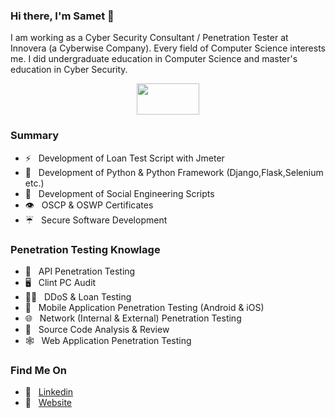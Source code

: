 ### Hi there, I'm Samet 👋

I am working as a Cyber Security Consultant / Penetration Tester at Innovera (a Cyberwise Company). Every field of Computer Science interests me. I did undergraduate education in Computer Science and master's education in Cyber Security.

<p align="center">
  <img width="100" height="50" src="https://sametemiroglu.com/images/j0nliv-logo.png">
</p>

### Summary

- :zap: &nbsp; Development of Loan Test Script with Jmeter
- :star_struck: &nbsp; Development of Python & Python Framework (Django,Flask,Selenium etc.)
- :fishing_pole_and_fish: &nbsp;	Development of Social Engineering Scripts
- :eye:	&nbsp; OSCP & OSWP Certificates
- :umbrella: &nbsp;	Secure Software Development

### Penetration Testing Knowlage

- :open_file_folder: &nbsp;	API Penetration Testing
- :desktop_computer: &nbsp;	Clint PC Audit
- :weight_lifting_man:		 &nbsp; DDoS & Loan Testing
- :iphone: &nbsp;	Mobile Application Penetration Testing (Android & iOS)
- :globe_with_meridians: &nbsp;	Network (Internal & External) Penetration Testing
- :mag_right:	&nbsp; Source Code Analysis & Review
- :spider_web: &nbsp; Web Application Penetration Testing

### Find Me On	

- :briefcase: &nbsp; [Linkedin](https://www.linkedin.com/in/sametemiroglu/)
- :pencil: &nbsp; [Website](https://sametemiroglu.com/)

<!--
**j0nliv/j0nliv** is a ✨ _special_ ✨ repository because its `README.md` (this file) appears on your GitHub profile.

Here are some ideas to get you started:

- 🔭 I’m currently working on ...
- 🌱 I’m currently learning ...
- 👯 I’m looking to collaborate on ...
- 🤔 I’m looking for help with ...
- 💬 Ask me about ...
- 📫 How to reach me: ...
- 😄 Pronouns: ...
- ⚡ Fun fact: ...
-->
